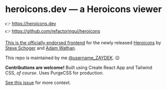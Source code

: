 # heroicons.dev — a Heroicons viewer

👉 https://heroicons.dev<br>
👉 https://github.com/refactoringui/heroicons

<!-- _Need React-ready Heroicons? You can use this library I also developed: https://github.com/codex-src/react-heroicons._ -->

[This is the officially endorsed frontend](https://github.com/refactoringui/heroicons/commit/86bacc7c2b9b6ccacbd0f585ee7fcbf80bab9f5a) for the newly released [Heroicons](https://github.com/refactoringui/heroicons) by [Steve Schoger](https://twitter.com/steveschoger) and [Adam Wathan](https://twitter.com/adamwathan).

This repo is maintained by me [@username_ZAYDEK](https://twitter.com/username_ZAYDEK). 😉

<!--

**Planned features:**

- [x] Custom domain (https://heroicons.dev)
- [x] Search
- [ ] Advanced search based on tags/concepts
- [x] Click to copy to the clipboard
- [x] Responsive
- [x] Dark mode
  - [x] Initialize outline icons for light mode, solid icons for dark mode
- [x] Support for solid icons
- [ ] Cypress-based e2e tests
  - [x] https://github.com/codex-src/heroicons-viewer-cypress
- [x] Buttons to download source/repos
- [ ] Code documentation
- [ ] Toggle copy to clipboard OR download (like Feather icons)
- [x] Social tags/image
- [ ] Size options
- [ ] Colors options
- [ ] Remember the search query
	- [ ] E.g. https://feathericons.com/?query=layers
- [ ] Add tooltip UI to explain copy to clipboard
- [ ] Icon catagories
- [ ] Preview templates (like FontAwesome)
- [ ] Suggest an icon/features
- [x] Embed a Figma mockup to work off of
  - [x] Created a reference Figma file: https://figma.com/file/vfjBXrSSOCgmVEX5fdvV4L/Heroicons-v0.1-(2abb814)
- [ ] Create a Figma plugin
- [ ] Add screenshots to the repo
- [ ] Add support for third-party brand icons like Simple Icons
- [ ] React-version of click-copy
	- [x] https://github.com/codex-src/react-heroicons
- [ ] Add offline support (possible via Firestore)

-->

**Contributions are welcome!** Built using Create React App and Tailwind CSS, _of course_. Uses PurgeCSS for production.

[See this issue](https://github.com/refactoringui/heroicons/issues/2#issue-570090097) for more context.
